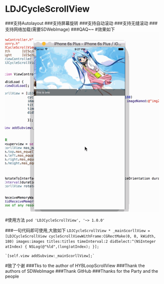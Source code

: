 # LDJCycleScrollView
###支持Autolayout
###支持屏幕旋转
###支持自动滚动
###支持无缝滚动
###支持网络加载(需要SDWebImage)
###QAQ~~
#效果如下
![image](https://github.com/Args/LDJCycleScrollView/blob/master/LDJCycleScrollDemo/LDJCycleScrollView/Untitled.gif)   

#使用方法
`pod 'LDJCycleScrollView', '~> 1.0.0'`

###一句代码即可使用,大致如下
    `LDJCycleScrollView * _mainScorllView = [LDJCycleScrollView
                       cycleScrollViewWithFrame:CGRectMake(0, 0, kWidth, 180)
                       images:images
                       titles:titles
                       timeInterval:2
                       didSelect:^(NSInteger atIndex) {
                           NSLog(@"%ld",(long)atIndex);
                       }];`
    
    `[self.view addSubview:_mainScorllView];`
#致了个谢
###Tks to the author of HYBLoopScrollView
###Thank the authors of SDWebImage
###Thank GitHub
###Thanks for the Party and the people
